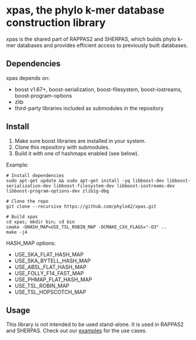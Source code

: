 # xpas, the phylo k-mer database construction library

xpas is the shared part of RAPPAS2 and SHERPAS, which builds phylo k-mer databases and provides efficient access to previously built databases.

## Dependencies
xpas depends on:
- boost v1.67+, boost-serialization, boost-filesystem, boost-iostreams, boost-program-options
- zlib
- third-party libraries included as submodules in the repository

## Install

1. Make sure boost libraries are installed in your system.
2. Clone this repository with submodules.
3. Build it with one of hashmaps enabled (see below).

Example:
```
# Install dependencies
sudo apt-get update && sudo apt-get install -yq libboost-dev libboost-serialization-dev libboost-filesystem-dev libboost-iostreams-dev libboost-program-options-dev zlib1g-dbg

# Clone the repo
git clone --recursive https://github.com/phylo42/xpas.git

# Build xpas
cd xpas; mkdir bin; cd bin
cmake -DHASH_MAP=USE_TSL_ROBIN_MAP -DCMAKE_CXX_FLAGS="-O3" ..
make -j4
```

HASH_MAP options:
- USE_SKA_FLAT_HASH_MAP
- USE_SKA_BYTELL_HASH_MAP
- USE_ABSL_FLAT_HASH_MAP
- USE_FOLLY_F14_FAST_MAP
- USE_PHMAP_FLAT_HASH_MAP
- USE_TSL_ROBIN_MAP
- USE_TSL_HOPSCOTCH_MAP

## Usage
This library is not intended to be used stand-alone. It is used in RAPPAS2 and SHERPAS. Check out our [examples](https://github.com/phylo42/xpas/tree/master/examples) for the use cases.

